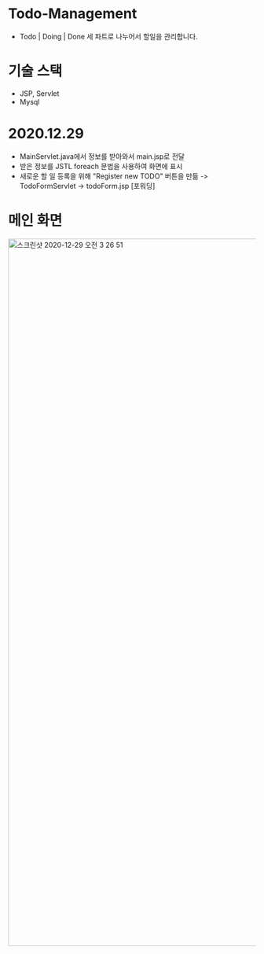 # Todo-Management
- Todo | Doing | Done 세 파트로 나누어서 할일을 관리합니다.     


# 기술 스택
- JSP, Servlet
- Mysql     


# 2020.12.29
- MainServlet.java에서 정보를 받아와서 main.jsp로 전달
- 받은 정보를 JSTL foreach 문법을 사용하여 화면에 표시
- 새로운 할 일 등록을 위해 "Register new TODO" 버튼을 만듦 -> TodoFormServlet -> todoForm.jsp [포워딩]     


# 메인 화면
<img width="1439" alt="스크린샷 2020-12-29 오전 3 26 51" src="https://user-images.githubusercontent.com/51853700/103235509-b882f400-4985-11eb-8d93-904cbaa130c1.png">
